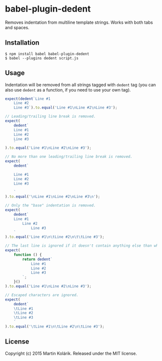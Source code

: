 # babel-plugin-dedent

Removes indentation from multiline template strings. Works with both tabs and spaces.

## Installation

```
$ npm install babel babel-plugin-dedent
$ babel --plugins dedent script.js
```

## Usage

Indentation will be removed from all strings tagged with `dedent` tag (you can also use `dedent` as a function, if you need to use your own tag).

```js
expect(dedent`Line #1
	Line #2
	Line #3`).to.equal('Line #1\nLine #2\nLine #3');

// Leading/trailing line break is removed.
expect(
	dedent`
	Line #1
	Line #2
	Line #3
	`
).to.equal('Line #1\nLine #2\nLine #3');

// No more than one leading/trailing line break is removed.
expect(
	dedent`

	Line #1
	Line #2
	Line #3

	`
).to.equal('\nLine #1\nLine #2\nLine #3\n');

// Only the "base" indentation is removed.
expect(
	dedent`
	Line #1
		Line #2
			Line #3
	`
).to.equal('Line #1\n\tLine #2\n\t\tLine #3');

// The last line is ignored if it doesn't contain anything else than whitespace.
expect(
	function () {
		return dedent`
			Line #1
			Line #2
			Line #3
		`;
	}()
).to.equal('Line #1\nLine #2\nLine #3');

// Escaped characters are ignored.
expect(
	dedent`
	\tLine #1
	\tLine #2
	\tLine #3
	`
).to.equal('\tLine #1\n\tLine #2\n\tLine #3');
```

## License
Copyright (c) 2015 Martin Kolárik. Released under the MIT license.
